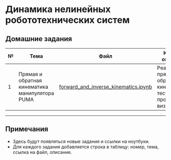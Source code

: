 # Динамика нелинейных робототехнических систем

## Домашние задания

| № | Тема | Файл | Краткое описание |
|---|------|------|------------------|
| 1 | Прямая и обратная кинематика манипулятора PUMA | [forward_and_inverse_kinematics.ipynb](./hw1/forward_and_inverse_kinematics.ipynb) | Реализация прямой и обратной кинематики, тесты-проверки, визуализация |

---

## Примечания
- Здесь будут появляться новые задания и ссылки на ноутбуки.
- Для каждого задания добавляется строка в таблицу: номер, тема, ссылка на файл, описание.

